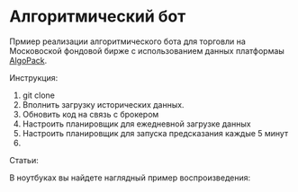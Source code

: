 # Алгоритмический бот

Прмиер реализации алгоритмического бота для торговли на Московоской фондовой бирже с использованием данных платформаы [AlgoPack](https://www.moex.com/ru/algopack).

Инструкция:
1. git clone
1. Вполнить загрузку исторических данных.
1. Обновить код на связь с брокером
1. Настроить планировщик для ежедневной загрузке данных
1. Настроить планировщик для запуска предсказания каждые 5 минут
1. 

Статьи:


В ноутбуках вы найдете наглядный пример воспроизведения: